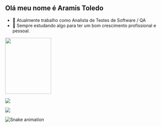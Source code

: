 ## Olá meu nome é Aramis Toledo
- 🔭 Atualmente trabalho como Analista de Testes de Software / QA
- 🌱 Sempre estudando algo para ter um bom crescimento profissional e pessoal.

<div>
  <img align="center" width="148" height="180" src="https://media1.tenor.com/images/68e8337fb4eb7e40645d832c64762a8b/tenor.gif?itemid=19443613">
</div>

 <a href="https://www.linkedin.com/in/aramis-toledo-mosso-422834274/" target="_blank"><img src="https://img.shields.io/badge/-LinkedIn-%230077B5?style=for-the-badge&logo=linkedin&logoColor=white" target="_blank"></a> 
 
<picture>
<source
  srcset="https://github-readme-stats.vercel.app/api?username=aramistoledo&show_icons=true&theme=highcontrast"
  media="(prefers-color-scheme: light)"
/>
<source
  srcset="https://github-readme-stats.vercel.app/api?username=aramistoledo&show_icons=true"
  media="(prefers-color-scheme: dark), (prefers-color-scheme: no-preference)"
/>
<img src="https://github-readme-stats.vercel.app/api?username=aramistoledo&show_icons=true" />
</picture>

![Snake animation](https://github.com/aramistoledo/aramistoledo/blob/output/github-contribution-grid-snake.svg)




